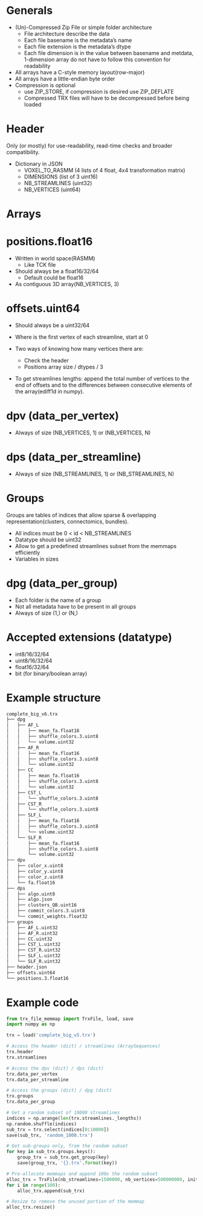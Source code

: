 
# Generals
- (Un)-Compressed Zip File or simple folder architecture
    - File architecture describe the data
    - Each file basename is the metadata’s name
    - Each file extension is the metadata’s dtype
    - Each file dimension is in the value between basename and metdata,  1-dimension array do not have to follow this convention for readability
- All arrays have a C-style memory layout(row-major)
- All arrays have a little-endian byte order
- Compression is optional
    - use ZIP_STORE, if compression is desired use ZIP_DEFLATE
    - Compressed TRX files will have to be decompressed before being loaded

# Header
Only (or mostly) for use-readability, read-time checks and broader compatibility.

- Dictionary in JSON
    - VOXEL_TO_RASMM (4 lists of 4 float, 4x4 transformation matrix)
    - DIMENSIONS (list of 3 uint16)
    - NB_STREAMLINES (uint32)
    - NB_VERTICES (uint64)

# Arrays
# positions.float16
- Written in world space(RASMM)
    - Like TCK file
- Should always be a float16/32/64
    - Default could be float16
- As contiguous 3D array(NB_VERTICES, 3)

# offsets.uint64
- Should always be a uint32/64
- Where is the first vertex of each streamline, start at 0
- Two ways of knowing how many vertices there are:
    - Check the header
    - Positions array size / dtypes / 3

- To get streamlines lengths: append the total number of vertices to the end of offsets and to the differences between consecutive elements of the array(ediff1d in numpy).

# dpv (data_per_vertex)
- Always of size (NB_VERTICES, 1) or (NB_VERTICES, N)

# dps (data_per_streamline)
- Always of size (NB_STREAMLINES, 1) or (NB_STREAMLINES, N)

# Groups
Groups are tables of indices that allow sparse & overlapping representation(clusters, connectomics, bundles).
- All indices must be 0 < id < NB_STREAMLINES
- Datatype should be uint32
- Allow to get a predefined streamlines subset from the memmaps efficiently
- Variables in sizes

# dpg (data_per_group)
- Each folder is the name of a group
- Not all metadata have to be present in all groups
- Always of size (1,) or (N,)

# Accepted extensions (datatype)
- int8/16/32/64
- uint8/16/32/64
- float16/32/64
- bit (for binary/boolean array)

# Example structure
```bash
complete_big_v6.trx
├── dpg
│   ├── AF_L
│   │   ├── mean_fa.float16
│   │   ├── shuffle_colors.3.uint8
│   │   └── volume.uint32
│   ├── AF_R
│   │   ├── mean_fa.float16
│   │   ├── shuffle_colors.3.uint8
│   │   └── volume.uint32
│   ├── CC
│   │   ├── mean_fa.float16
│   │   ├── shuffle_colors.3.uint8
│   │   └── volume.uint32
│   ├── CST_L
│   │   └── shuffle_colors.3.uint8
│   ├── CST_R
│   │   └── shuffle_colors.3.uint8
│   ├── SLF_L
│   │   ├── mean_fa.float16
│   │   ├── shuffle_colors.3.uint8
│   │   └── volume.uint32
│   └── SLF_R
│       ├── mean_fa.float16
│       ├── shuffle_colors.3.uint8
│       └── volume.uint32
├── dpv
│   ├── color_x.uint8
│   ├── color_y.uint8
│   ├── color_z.uint8
│   └── fa.float16
├── dps
│   ├── algo.uint8
│   ├── algo.json
│   ├── clusters_QB.uint16
│   ├── commit_colors.3.uint8
│   └── commit_weights.float32
├── groups
│   ├── AF_L.uint32
│   ├── AF_R.uint32
│   ├── CC.uint32
│   ├── CST_L.uint32
│   ├── CST_R.uint32
│   ├── SLF_L.uint32
│   └── SLF_R.uint32
├── header.json
├── offsets.uint64
└── positions.3.float16
```

# Example code
```python
from trx_file_memmap import TrxFile, load, save
import numpy as np

trx = load('complete_big_v5.trx')

# Access the header (dict) / streamlines (ArraySequences)
trx.header
trx.streamlines

# Access the dpv (dict) / dps (dict)
trx.data_per_vertex
trx.data_per_streamline

# Access the groups (dict) / dpg (dict)
trx.groups
trx.data_per_group

# Get a random subset of 10000 streamlines
indices = np.arange(len(trx.streamlines._lengths))
np.random.shuffle(indices)
sub_trx = trx.select(indices[0:10000])
save(sub_trx, 'random_1000.trx')

# Get sub-groups only, from the random subset
for key in sub_trx.groups.keys():
    group_trx = sub_trx.get_group(key)
    save(group_trx, '{}.trx'.format(key)) 

# Pre-allocate memmaps and append 100x the random subset
alloc_trx = TrxFile(nb_streamlines=1500000, nb_vertices=500000000, init_as=trx)
for i in range(100):
    alloc_trx.append(sub_trx)

# Resize to remove the unused portion of the memmap
alloc_trx.resize()
```
